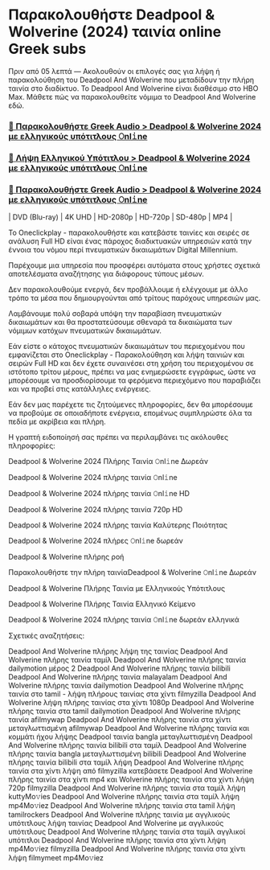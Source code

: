 # Παρακολουθήστε Deadpool & Wolverine (2024) ταινία online Greek subs

Πριν από 05 λεπτά — Ακολουθούν οι επιλογές σας για λήψη ή παρακολούθηση του Deadpool And Wolverine που μεταδίδουν την πλήρη ταινία στο διαδίκτυο. Το Deadpool And Wolverine είναι διαθέσιμο στο HBO Max. Μάθετε πώς να παρακολουθείτε νόμιμα το Deadpool And Wolverine εδώ.

### [🎥 Παρακολουθήστε Greek Audio > Deadpool & Wolverine 2024 με ελληνικούς υπότιτλους 𝙾nl𝚒ne](https://xlhd.fun/gr/movie/533535/deadpool-wolverine.git)

### [🎥 Λήψη Ελληνικού Υπότιτλου > Deadpool & Wolverine 2024 με ελληνικούς υπότιτλους 𝙾nl𝚒ne](https://xlhd.fun/gr/movie/533535/deadpool-wolverine.git)

### [🎥 Παρακολουθήστε Greek Audio > Deadpool & Wolverine 2024 με ελληνικούς υπότιτλους 𝙾nl𝚒ne](https://xlhd.fun/gr/movie/533535/deadpool-wolverine.git)

| DVD (Blu-ray) | 4K UHD | HD-2080p | HD-720p | SD-480p | MP4 |

Το Oneclickplay - παρακολουθήστε και κατεβάστε ταινίες και σειρές σε ανάλυση Full HD είναι ένας πάροχος διαδικτυακών υπηρεσιών κατά την έννοια του νόμου περί πνευματικών δικαιωμάτων Digital Millennium.

Παρέχουμε μια υπηρεσία που προσφέρει αυτόματα στους χρήστες σχετικά αποτελέσματα αναζήτησης για διάφορους τύπους μέσων.

Δεν παρακολουθούμε ενεργά, δεν προβάλλουμε ή ελέγχουμε με άλλο τρόπο τα μέσα που δημιουργούνται από τρίτους παρόχους υπηρεσιών μας.

Λαμβάνουμε πολύ σοβαρά υπόψη την παραβίαση πνευματικών δικαιωμάτων και θα προστατεύσουμε σθεναρά τα δικαιώματα των νόμιμων κατόχων πνευματικών δικαιωμάτων.

Εάν είστε ο κάτοχος πνευματικών δικαιωμάτων του περιεχομένου που εμφανίζεται στο Oneclickplay - Παρακολούθηση και λήψη ταινιών και σειρών Full HD και δεν έχετε συναινέσει στη χρήση του περιεχομένου σε ιστότοπο τρίτου μέρους, πρέπει να μας ενημερώσετε εγγράφως, ώστε να μπορέσουμε να προσδιορίσουμε τα φερόμενα περιεχόμενο που παραβιάζει και να προβεί στις κατάλληλες ενέργειες.

Εάν δεν μας παρέχετε τις ζητούμενες πληροφορίες, δεν θα μπορέσουμε να προβούμε σε οποιαδήποτε ενέργεια, επομένως συμπληρώστε όλα τα πεδία με ακρίβεια και πλήρη.

Η γραπτή ειδοποίησή σας πρέπει να περιλαμβάνει τις ακόλουθες πληροφορίες:

Deadpool & Wolverine 2024 Πλήρης Ταινία 𝙾nl𝚒ne Δωρεάν

Deadpool & Wolverine 2024 πλήρης ταινία 𝙾nl𝚒ne

Deadpool & Wolverine 2024 πλήρης ταινία 𝙾nl𝚒ne HD

Deadpool & Wolverine 2024 πλήρης ταινία 720p HD

Deadpool & Wolverine 2024 πλήρης ταινία Καλύτερης Ποιότητας

Deadpool & Wolverine 2024 πλήρες 𝙾nl𝚒ne δωρεάν

Deadpool & Wolverine πλήρης ροή

Παρακολουθήστε την πλήρη ταινίαDeadpool & Wolverine 𝙾nl𝚒ne Δωρεάν

Deadpool & Wolverine Πλήρης Ταινία με Ελληνικούς Υπότιτλους

Deadpool & Wolverine Πλήρης Ταινία Ελληνικό Κείμενο

Deadpool & Wolverine 2024 πλήρης ταινία 𝙾nl𝚒ne δωρεάν ελληνικά

Σχετικές αναζητήσεις:

Deadpool And Wolverine πλήρης λήψη της ταινίας Deadpool And Wolverine πλήρης ταινία ταμίλ Deadpool And Wolverine πλήρης ταινία dailymotion μέρος 2 Deadpool And Wolverine πλήρης ταινία bilibili Deadpool And Wolverine πλήρης ταινία malayalam Deadpool And Wolverine πλήρης ταινία dailymotion Deadpool And Wolverine πλήρης ταινία στο tamil - λήψη πλήρους ταινίας στα χίντι filmyzilla Deadpool And Wolverine λήψη πλήρης ταινίας στα χίντι 1080p Deadpool And Wolverine πλήρης ταινία στα tamil dailymotion Deadpool And Wolverine πλήρης ταινία afilmywap Deadpool And Wolverine πλήρης ταινία στα χίντι μεταγλωττισμένη afilmywap Deadpool And Wolverine πλήρης ταινία και κομμάτι ήχου λήψης Deadpool ταινία bangla μεταγλωττισμένη Deadpool And Wolverine πλήρης ταινία bilibili στα ταμίλ Deadpool And Wolverine πλήρης ταινία bangla μεταγλωττισμένη bilibili Deadpool And Wolverine πλήρης ταινία bilibili στα ταμίλ λήψη Deadpool And Wolverine πλήρης ταινία στα χίντι λήψη από filmyzilla κατεβάσετε Deadpool And Wolverine πλήρης ταινία στα χίντι mp4 και Wolverine πλήρης ταινία στα χίντι λήψη 720p filmyzilla Deadpool And Wolverine πλήρης ταινία στα ταμίλ λήψη kuttyMo𝚟ies Deadpool And Wolverine πλήρης ταινία στα ταμίλ λήψη mp4Mo𝚟iez Deadpool And Wolverine πλήρης ταινία στα tamil λήψη tamilrockers Deadpool And Wolverine πλήρης ταινία με αγγλικούς υπότιτλους λήψη ταινίας Deadpool And Wolverine με αγγλικούς υπότιτλους Deadpool And Wolverine πλήρης ταινία στα ταμίλ αγγλικοί υπότιτλοι Deadpool And Wolverine πλήρης ταινία στα χίντι λήψη mp4Mo𝚟iez filmyzilla Deadpool And Wolverine πλήρης ταινία στα χίντι λήψη filmymeet mp4Mo𝚟iez
